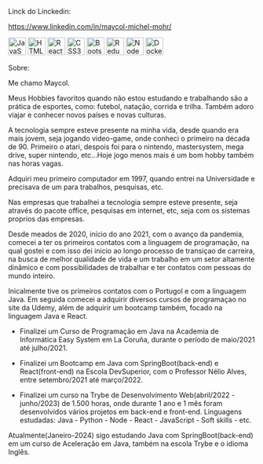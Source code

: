  Linck do Linckedin:
 
 https://www.linkedin.com/in/maycol-michel-mohr/
 
 <p align="left">
<a href="https://developer.mozilla.org/en-US/docs/Web/JavaScript" target="_blank" rel="noreferrer"><img src="https://raw.githubusercontent.com/danielcranney/readme-generator/main/public/icons/skills/javascript-colored.svg" width="36" height="36" alt="JavaScript" /></a>
<a href="https://developer.mozilla.org/en-US/docs/Glossary/HTML5" target="_blank" rel="noreferrer"><img src="https://raw.githubusercontent.com/danielcranney/readme-generator/main/public/icons/skills/html5-colored.svg" width="36" height="36" alt="HTML5" /></a>
<a href="https://reactjs.org/" target="_blank" rel="noreferrer"><img src="https://raw.githubusercontent.com/danielcranney/readme-generator/main/public/icons/skills/react-colored.svg" width="36" height="36" alt="React" /></a>
<a href="https://www.w3.org/TR/CSS/#css" target="_blank" rel="noreferrer"><img src="https://raw.githubusercontent.com/danielcranney/readme-generator/main/public/icons/skills/css3-colored.svg" width="36" height="36" alt="CSS3" /></a>
<a href="https://getbootstrap.com/" target="_blank" rel="noreferrer"><img src="https://raw.githubusercontent.com/danielcranney/readme-generator/main/public/icons/skills/bootstrap-colored.svg" width="36" height="36" alt="Bootstrap" /></a>
<a href="https://redux.js.org/" target="_blank" rel="noreferrer"><img src="https://raw.githubusercontent.com/danielcranney/readme-generator/main/public/icons/skills/redux-colored.svg" width="36" height="36" alt="Redux" /></a>
<a href="https://nodejs.org/en/" target="_blank" rel="noreferrer"><img src="https://raw.githubusercontent.com/danielcranney/readme-generator/main/public/icons/skills/nodejs-colored.svg" width="36" height="36" alt="NodeJS" /></a>
<a href="https://www.docker.com/" target="_blank" rel="noreferrer"><img src="https://user-images.githubusercontent.com/25181517/117207330-263ba280-adf4-11eb-9b97-0ac5b40bc3be.png" width="36" height="36" alt="Docker" /></a>
</p>

Sobre: 

Me chamo Maycol.

Meus Hobbies favoritos quando não estou estudando e trabalhando são a prática de esportes, como: futebol, natação, corrida e trilha. Também adoro viajar e conhecer novos países e novas culturas.

A tecnologia sempre esteve presente na minha vida, desde quando era mais jovem, seja jogando video-game, onde conheci o primeiro na década de 90. Primeiro o atari, despois foi para o nintendo, mastersystem, mega drive, super nintendo, etc...Hoje jogo menos mais é um bom hobby também nas horas vagas.

Adquiri meu primeiro computador em 1997, quando entrei na Universidade e precisava de um para trabalhos, pesquisas, etc.

Nas empresas que trabalhei a tecnologia sempre esteve presente, seja através do pacote office, pesquisas em internet, etc, seja com os sistemas proprios das empresas.

Desde meados de 2020, início do ano 2021, com o avanço da pandemia, comecei a ter os primeiros contatos com a linguagem de programação, na qual gostei e com isso dei inicio ao longo processo de transiçao de carreira, na busca de melhor qualidade de vida e um trabalho em um setor altamente dinâmico e com possibilidades de trabalhar e ter contatos com pessoas do mundo inteiro.

Inicalmente tive os primeiros contatos com o Portugol e com a linguagem Java. Em seguida comecei a adquirir diversos cursos de programaçao no site da Udemy, além de adquirir um bootcamp também, focado na linguagem Java e React.

- Finalizei um Curso de Programação em Java na Academia de Informática Easy System em La Coruña, durante o período de maio/2021 até julho/2021.

- Finalizei um Bootcamp em Java com SpringBoot(back-end) e React(front-end) na Escola DevSuperior, com o Professor Nélio Alves, entre setembro/2021 até março/2022.

- Finalizei um curso na Trybe de Desenvolvimento Web(abril/2022 - junho/2023) de 1.500 horas, onde durante 1 ano e 1 mês foram desenvolvidos vários projetos em back-end e front-end. Linguagens estudadas: Java - Python - Node - React - JavaScript - Soft skills - etc.

Atualmente(Janeiro-2024) sigo estudando Java com SpringBoot(back-end) em um curso de Aceleração em Java, também na escola Trybe e o idioma Inglês. 

 

